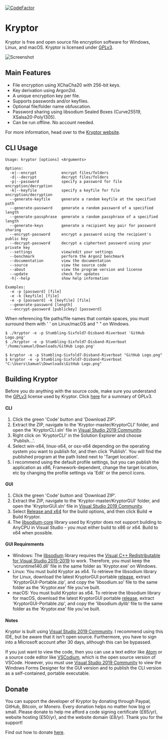 [![CodeFactor](https://www.codefactor.io/repository/github/samuel-lucas6/kryptor/badge)](https://www.codefactor.io/repository/github/samuel-lucas6/kryptor)

# Kryptor

Kryptor is free and open source file encryption software for Windows, Linux, and macOS. Kryptor is licensed under [GPLv3](https://github.com/Kryptor-Software/Kryptor/blob/master/LICENSE).

![Screenshot](https://kryptor.co.uk/screenshots/file-encryption.gif)

## Main Features

- File encryption using XChaCha20 with 256-bit keys.
- Key derivation using Argon2id.
- A unique encryption key per file.
- Supports passwords and/or keyfiles.
- Optional file/folder name obfuscation.
- Password sharing using libsodium Sealed Boxes (Curve25519, XSalsa20-Poly1305).
- Can be run offline. No account needed.

For more information, head over to the [Kryptor website](https://kryptor.co.uk).

## CLI Usage
```
Usage: kryptor [options] <Arguments>

Options:
  -e|--encrypt           encrypt files/folders
  -d|--decrypt           decrypt files/folders
  -p|--password          specify a password for file encryption/decryption
  -k|--keyfile           specify a keyfile for file encryption/decryption
  --generate-keyfile     generate a random keyfile at the specified path
  --generate-password    generate a random password of a specified length
  --generate-passphrase  generate a random passphrase of a specified length
  --generate-keys        generate a recipient key pair for password sharing
  --encrypt-password     encrypt a password using the recipient's public key
  --decrypt-password     decrypt a ciphertext password using your private key
  --settings             view/edit your settings
  --benchmark            perform the Argon2 benchmark
  --documentation        view the documentation
  --source               view the source code
  --about                view the program version and license
  --update               check for updates   
  -h|--help              show help information

Examples:
  -e -p [password] [file]
  -e -k [keyfile] [file]
  -e -p [password] -k [keyfile] [file]
  --generate-password [length]
  --encrypt-password [publickey] [password]
  ```
When referencing file paths/file names that contain spaces, you must surround them with ' ' on Linux/macOS and " " on Windows.
```
$ ./kryptor -e -p Stumbling-Sixfold7-Disband-Riverboat 'GitHub Logo.png'
$ ./kryptor -e -p Stumbling-Sixfold7-Disband-Riverboat '/home/samuel/Downloads/GitHub Logo.png'

$ kryptor -e -p Stumbling-Sixfold7-Disband-Riverboat "GitHub Logo.png"
$ kryptor -e -p Stumbling-Sixfold7-Disband-Riverboat "C:\Users\Samuel\Downloads\GitHub Logo.png"
```

## Building Kryptor

Before you do anything with the source code, make sure you understand the [GPLv3](https://www.gnu.org/licenses/gpl-3.0.en.html) license used by Kryptor. Click [here](https://tldrlegal.com/license/gnu-general-public-license-v3-(gpl-3)) for a summary of GPLv3.

#### CLI

1. Click the green 'Code' button and 'Download ZIP'.
2. Extract the ZIP, navigate to the 'Kryptor-master/KryptorCLI' folder, and open the 'KryptorCLI.sln' file in [Visual Studio 2019 Community](https://visualstudio.microsoft.com/vs/community/).
3. Right click on 'KryptorCLI' in the Solution Explorer and choose 'Publish...'.
4. Select win-x64, linux-x64, or osx-x64 depending on the operating system you want to publish for, and then click 'Publish'. You will find the published program at the path listed next to 'Target location'.
5. I recommend using the default profile settings, but you can publish the application as x86, Framework-dependent, change the target location, etc by changing the profile settings via 'Edit' or the pencil icons.

#### GUI

1. Click the green 'Code' button and 'Download ZIP'.
2. Extract the ZIP, navigate to the 'Kryptor-master/KryptorGUI' folder, and open the 'KryptorGUI.sln' file in [Visual Studio 2019 Community](https://visualstudio.microsoft.com/vs/community/).
3. Select [Release and x64](https://docs.microsoft.com/en-us/cpp/build/working-with-project-properties?view=vs-2019) for the build options, and then click Build => Build Kryptor.
4. The [libsodium-core](https://github.com/tabrath/libsodium-core/issues/44) library used by Kryptor does not support building to AnyCPU in Visual Studio - you must either build to x86 or x64. Build to x64 when possible.

#### GUI Requirements

- Windows: The [libsodium](https://libsodium.org) library requires the [Visual C++ Redistributable for Visual Studio 2015-2019](https://support.microsoft.com/en-us/help/2977003/the-latest-supported-visual-c-downloads) to work. Therefore, you must keep the 'vcruntime140.dll' file in the same folder as 'Kryptor.exe' on Windows.
- Linux: You must build Kryptor as x64. To retrieve the libsodium library for Linux, download the latest KryptorGUI portable [release](https://kryptor.co.uk/downloads.html), extract 'KryptorGUI-Portable.zip', and copy the 'libsodium.so' file to the same folder as the 'Kryptor.exe' file you've built.
- macOS: You must build Kryptor as x64. To retrieve the libsodium library for macOS, download the latest KryptorGUI portable [release](https://kryptor.co.uk/downloads.html), extract 'KryptorGUI-Portable.zip', and copy the 'libsodium.dylib' file to the same folder as the 'Kryptor.exe' file you've built.

#### Notes

Kryptor is built using [Visual Studio 2019 Community](https://visualstudio.microsoft.com/vs/community/). I recommend using this IDE, but be aware that it isn't open source. Furthermore, you have to sign into a Microsoft account after 30 days, although this can be bypassed.

If you just want to view the code, then you can use a text editor like [Atom](https://atom.io/) or a source code editor like [VSCodium](https://vscodium.com), which is the open source version of VSCode. However, you must use [Visual Studio 2019 Community](https://visualstudio.microsoft.com/vs/community/) to view the Windows Forms Designer for the GUI version and to publish the CLI version as a self-contained, portable executable.

## Donate

You can support the developer of Kryptor by donating through Paypal, GitHub, Bitcoin, or Monero. Every donation helps no matter how big or small. Please donate to help me afford a code signing certificate (£65/yr), website hosting (£50/yr), and the website domain (£8/yr). Thank you for the support!

Find out how to donate [here](https://kryptor.co.uk/donate.html).
